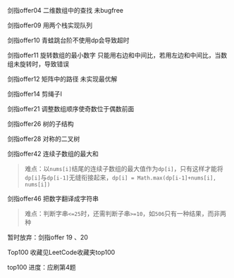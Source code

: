 剑指offer04 二维数组中的查找 未bugfree

剑指offer09 用两个栈实现队列

剑指offer10 青蛙跳台阶不使用dp会导致超时

剑指offer11 旋转数组的最小数字 只能用右边和中间比，若用左边和中间比，当数组未旋转时，导致错误

剑指offer12 矩阵中的路径  未实现最优解

剑指offer14 剪绳子Ⅰ

剑指offer21 调整数组顺序使奇数位于偶数前面

剑指offer26 树的子结构

剑指offer28 对称的二叉树

剑指offer42 连续子数组的最大和

> 难点：以`nums[i]`结尾的连续子数组的最大值作为`dp[i]`，只有这样才能将`dp[i]`与`dp[i-1]`无缝衔接起来，`dp[i] = Math.max(dp[i-1]+nums[i], nums[i])`
>

剑指offer46 把数字翻译成字符串

> 难点：判断字串`<=25`时，还需判断子串`>=10`，如`506`只有一种结果，而非两种
>

暂时放弃：剑指offer 19 、20

Top100 收藏见LeetCode收藏夹top100

top100 进度：应刷第4题